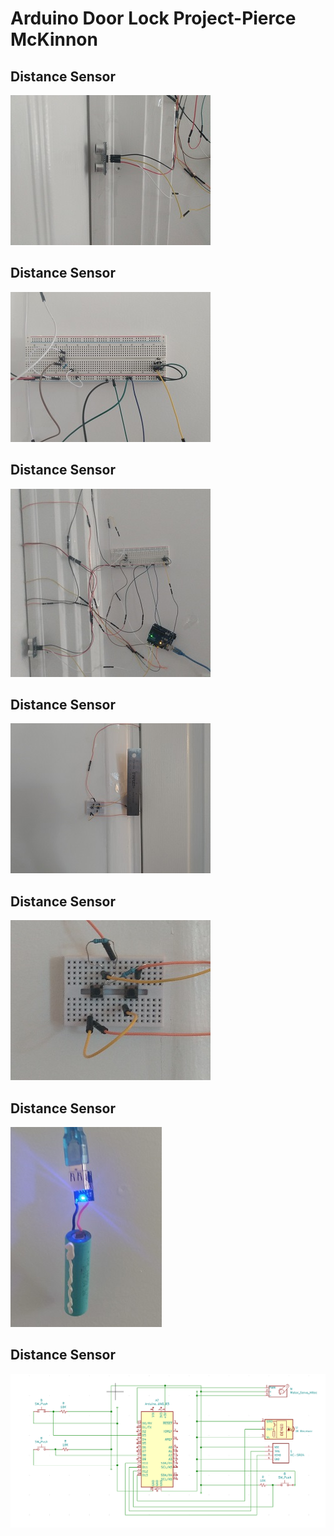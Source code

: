 # Arduino Door Lock Project-Pierce McKinnon
## Distance Sensor
![](https://raw.githubusercontent.com/PierceMckinnon/Arduino-PierceMcKinnon/master/Door%20Lock/Images/Distance.jpg)   
## Distance Sensor
![](https://raw.githubusercontent.com/PierceMckinnon/Arduino-PierceMcKinnon/master/Door%20Lock/Images/Main%20Control.jpg)  
## Distance Sensor
![](https://raw.githubusercontent.com/PierceMckinnon/Arduino-PierceMcKinnon/master/Door%20Lock/Images/All%20together.jpg)   
## Distance Sensor
![](https://raw.githubusercontent.com/PierceMckinnon/Arduino-PierceMcKinnon/master/Door%20Lock/Images/Lock_Password.jpg)    
## Distance Sensor
![](https://raw.githubusercontent.com/PierceMckinnon/Arduino-PierceMcKinnon/master/Door%20Lock/Images/Password.jpg)    
## Distance Sensor
![](https://raw.githubusercontent.com/PierceMckinnon/Arduino-PierceMcKinnon/master/Door%20Lock/Images/Power.jpg)   
## Distance Sensor
![](https://raw.githubusercontent.com/PierceMckinnon/Arduino-PierceMcKinnon/master/Door%20Lock/Images/Schema.PNG)    
